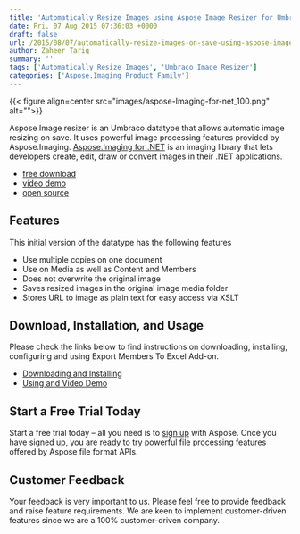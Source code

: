 ```yaml
---
title: 'Automatically Resize Images using Aspose Image Resizer for Umbraco'
date: Fri, 07 Aug 2015 07:36:03 +0000
draft: false
url: /2015/08/07/automatically-resize-images-on-save-using-aspose-image-resizer-for-umbraco/
author: Zaheer Tariq
summary: ''
tags: ['Automatically Resize Images', 'Umbraco Image Resizer']
categories: ['Aspose.Imaging Product Family']
---
```




{{< figure align=center src="images/aspose-Imaging-for-net_100.png" alt="">}}


Aspose Image resizer is an Umbraco datatype that allows automatic image resizing on save. It uses powerful image processing features provided by Aspose.Imaging. [Aspose.Imaging for .NET][1] is an imaging library that lets developers create, edit, draw or convert images in their .NET applications.

*   [free download][2]
*   [video demo][3]
*   [open source][4]

## Features

This initial version of the datatype has the following features

*   Use multiple copies on one document
*   Use on Media as well as Content and Members
*   Does not overwrite the original image
*   Saves resized images in the original image media folder
*   Stores URL to image as plain text for easy access via XSLT

## Download, Installation, and Usage

Please check the links below to find instructions on downloading, installing, configuring and using Export Members To Excel Add-on.

*   [Downloading and Installing][5]
*   [Using and Video Demo][6]

## Start a Free Trial Today

Start a free trial today – all you need is to [sign up][7] with Aspose. Once you have signed up, you are ready to try powerful file processing features offered by Aspose file format APIs.

## Customer Feedback

Your feedback is very important to us. Please feel free to provide feedback and raise feature requirements. We are keen to implement customer-driven features since we are a 100% customer-driven company.




[1]: https://products.aspose.com/imaging/net
[2]: https://downloads.aspose.com/total
[3]: https://www.youtube.com/watch?v=LJTXPbf9xLI
[4]: https://docs.aspose.com/
[5]: https://docs.aspose.com/display/imagingnet/Umbraco+Image+Resizer
[6]: https://docs.aspose.com/display/imagingnet/Umbraco+Image+Resizer#UmbracoImageResizer-VideoDemo
[7]: http://www.aspose.com/




